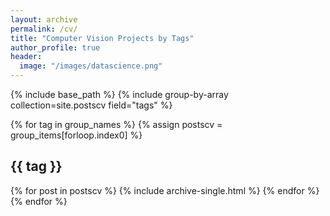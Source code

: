 ```yaml
---
layout: archive
permalink: /cv/
title: "Computer Vision Projects by Tags"
author_profile: true
header:
  image: "/images/datascience.png"
---
```


{% include base_path %}
{% include group-by-array collection=site.postscv field="tags" %}

{% for tag in group_names %}
   {% assign postscv = group_items[forloop.index0] %}
   <h2 id="{{ tag | slugify }}" class="archive_subtitle">{{ tag }} </h2>
   {% for post in postscv %}
      {% include archive-single.html %}
   {% endfor %}
{% endfor %}
